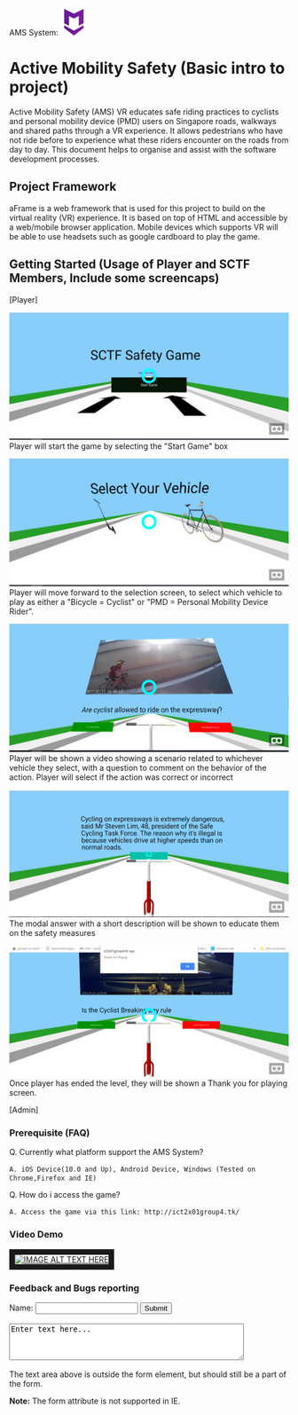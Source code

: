 AMS System: 
![alt text](https://github.com/adam-p/markdown-here/raw/master/src/common/images/icon48.png "Logo Title Text 1")


# Active Mobility Safety (Basic intro to project)

Active Mobility Safety (AMS) VR educates safe riding practices to cyclists and personal mobility device (PMD) users on Singapore roads, walkways and shared paths through a VR experience. It allows pedestrians who have not ride before to experience what these riders encounter on the roads from day to day. This document helps to organise and assist with the software development processes.

## Project Framework
aFrame is a web framework that is used for this project to build on the virtual reality (VR) experience. It is based on top of HTML and accessible by a web/mobile browser application. Mobile devices which supports VR will be able to use headsets such as google cardboard to play the game. 

## Getting Started (Usage of Player and SCTF Members, Include some screencaps)

[Player]

![Starting the game](https://raw.githubusercontent.com/ChanChungKeong/ICT2101/master/screenshots/Startgame.png)
Player will start the game by selecting the "Start Game" box

![Selecting vehicle](https://raw.githubusercontent.com/ChanChungKeong/ICT2101/master/screenshots/selectvehicle.png)
Player will move forward to the selection screen, to select which vehicle to play as either a "Bicycle = Cyclist" or "PMD = Personal Mobility Device Rider".

![Questions for the game](https://raw.githubusercontent.com/ChanChungKeong/ICT2101/master/screenshots/question.png)
Player will be shown a video showing a scenario related to whichever vehicle they select, with a question to comment on the behavior of the action.
Player will select if the action was correct or incorrect

![Correct answer with explaination](https://raw.githubusercontent.com/ChanChungKeong/ICT2101/master/screenshots/modalanswer.png)
The modal answer with a short description will be shown to educate them on the safety measures

![End game](https://raw.githubusercontent.com/ChanChungKeong/ICT2101/master/screenshots/endgame.png)
Once player has ended the level, they will be shown a Thank you for playing screen.

[Admin]

### Prerequisite (FAQ)

Q. Currently what platform support the AMS System?

```
A. iOS Device(10.0 and Up), Android Device, Windows (Tested on Chrome,Firefox and IE)
```

Q. How do i access the game?

```
A. Access the game via this link: http://ict2x01group4.tk/
```


### Video Demo
<a href="http://www.youtube.com/watch?feature=player_embedded&v=v=HEd4S-fE0I8
" target="_blank"><img src="http://img.youtube.com/vi/v=HEd4S-fE0I8/0.jpg" 
alt="IMAGE ALT TEXT HERE" width="240" height="180" border="10" /></a>


### Feedback and Bugs reporting


<body>

<form action="/action_page.php" id="usrform">
  Name: <input type="text" name="usrname">
  <input type="submit">
</form>
<br>
<textarea rows="4" cols="50" name="comment" form="usrform">
Enter text here...</textarea>

<p>The text area above is outside the form element, but should still be a part of the form.</p>

<p><b>Note:</b> The form attribute is not supported in IE.</p>

</body>
